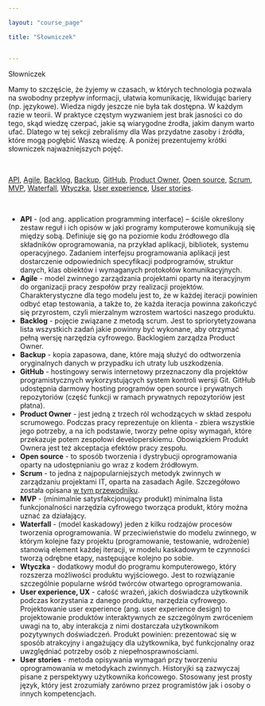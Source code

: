 ```yaml
---

layout: "course_page"

title: "Słowniczek"


---
```



<div class="text-center screen-title">
Słowniczek
</div>

<div class="screen-content">
  <p>Mamy to szczęście, że żyjemy w czasach, w których technologia pozwala na swobodny przepływ informacji, ułatwia komunikację, likwidując bariery (np. językowe). Wiedza nigdy jeszcze nie była tak dostępna. W każdym razie w teorii. W praktyce częstym wyzwaniem jest brak jasności co do tego, skąd wiedzę czerpać, jakie są wiarygodne źrodła, jakim danym warto ufać. Dlatego w tej sekcji zebraliśmy dla Was przydatne zasoby i źródła, które mogą pogłębić Waszą wiedzę. A poniżej prezentujemy krótki słowniczek najważniejszych pojęć.</p> 
 
 &nbsp;
 <p>
<a class="content-link" href="#api">API</a>, 
<a class="content-link" href="#agile">Agile</a>, 
<a class="content-link" href="#backlog">Backlog</a>, 
<a class="content-link" href="#backup">Backup</a>, 
<a class="content-link" href="#github">GitHub</a>, 
<a class="content-link" href="#product_owner">Product Owner</a>,  
<a class="content-link" href="#open_source">Open source</a>, 
<a class="content-link" href="#scrum">Scrum</a>, 
<a class="content-link" href="#mvp">MVP</a>, 
<a class="content-link" href="#waterfall">Waterfall</a>,
<a class="content-link" href="#wtyczka">Wtyczka</a>,
<a class="content-link" href="#user_experience">User experience</a>,
<a class="content-link" href="#user_stories">User stories</a>.
 </p> 
  &nbsp;
  <ul>
  <li class="bullet"><a class="content-link dictionary" name="api"><strong>API</strong></a> - (od ang. application programming interface) –  ściśle określony zestaw reguł i ich opisów w jaki programy komputerowe komunikują się między sobą. Definiuje się go na poziomie kodu źródłowego dla składników oprogramowania, na przykład aplikacji, bibliotek, systemu operacyjnego. Zadaniem interfejsu programowania aplikacji jest dostarczenie odpowiednich specyfikacji podprogramów, struktur danych, klas obiektów i wymaganych protokołów komunikacyjnych.</li>
<li class="bullet"><a class="content-link dictionary" name="agile"><strong>Agile</strong></a> - model zwinnego zarządzania projektami oparty na iteracyjnym do organizacji pracy zespołów przy realizacji projektów. Charakterystyczne dla tego modelu jest to, że w każdej iteracji powinien odbyć etap testowania, a także to, że każda iteracja powinna zakończyć się przyrostem, czyli mierzalnym wzrostem wartości naszego produktu.</li>
<li class="bullet"><a class="content-link dictionary" name="backlog"><strong>Backlog</strong></a> - pojęcie związane z metodą scrum. Jest to spriorytetyzowana lista wszystkich zadań jakie powinny być wykonane, aby otrzymać pełną wersję narzędzia cyfrowego. Backlogiem zarządza Product Owner.</li>
<li class="bullet"><a class="content-link dictionary" name="backup"><strong>Backup</strong></a> - kopia zapasowa, dane, które mają służyć do odtworzenia oryginalnych danych w przypadku ich utraty lub uszkodzenia.</li>
<li class="bullet"><a class="content-link dictionary" name="github"><strong>GitHub</strong></a> - hostingowy serwis internetowy przeznaczony dla projektów programistycznych wykorzystujących system kontroli wersji Git. GitHub udostępnia darmowy hosting programów open source i prywatnych repozytoriów (część funkcji w ramach prywatnych repozytoriów jest płatna).</li>
<li class="bullet"><a class="content-link dictionary" name="product_owner"><strong>Product Owner</strong></a> -  jest jedną z trzech ról wchodzących w skład zespołu scrumowego. Podczas pracy reprezentuje on klienta - zbiera wszystkie jego  potrzeby, a na ich podstawie, tworzy pełne opisy wymagań, które przekazuje potem zespołowi developerskiemu. Obowiązkiem Produkt Ownera jest też akceptacja efektów pracy zespołu.</li>
<li class="bullet"><a class="content-link dictionary" name="open_source"><strong>Open source</strong></a> - to sposób tworzenia i dystrybucji oprogramowania oparty na udostępnianiu go wraz z kodem źródłowym.</li>  
<li class="bullet"><a class="content-link dictionary" name="scrum"><strong>Scrum</strong></a> - to jedna z najpopularniejszych metodyk zwinnych w zarządzaniu projektami IT, oparta na zasadach Agile. Szczegółowo została opisana <a class="content-link" target="_blank" href="https://www.scrumguides.org/docs/scrumguide/v1/scrum-guide-us.pdf">w tym przewodniku</a>.</li>
<li class="bullet"><a class="content-link dictionary" name="mvp"><strong>MVP</strong></a> - (minimalnie satysfakcjonujący produkt) minimalna lista funkcjonalności narzędzia cyfrowego tworząca produkt, który można uznać za działający.</li>  
<li class="bullet"><a class="content-link dictionary" name="waterfall"><strong>Waterfall</strong></a> - (model kaskadowy) jeden z kilku rodzajów procesów tworzenia oprogramowania. W przeciwieństwie do modelu zwinnego, w którym kolejne fazy projektu (programowanie, testowanie, wdrożenie) stanowią element każdej iteracji, w modelu kaskadowym te czynności tworzą odrębne etapy, następujące kolejno po sobie.</li>    
<li class="bullet"><a class="content-link dictionary" name="wtyczka"><strong>Wtyczka</strong></a> -  dodatkowy moduł do programu komputerowego, który rozszerza możliwości produktu wyjściowego. Jest to rozwiązanie szczególnie popularne wśród twórców otwartego oprogramowania.</li>     
<li class="bullet"><a class="content-link dictionary" name="user_experience"><strong>User experience, UX</strong></a> - całość wrażeń, jakich doświadcza użytkownik podczas korzystania z danego produktu, narzędzia cyfrowego. Projektowanie user experience (ang. user experience design) to projektowanie produktów interaktywnych ze szczególnym zwróceniem uwagi na to, aby interakcja z nimi dostarczała użytkownikom pozytywnych doświadczeń. Produkt powinien: prezentować się w sposób atrakcyjny i angażujący dla użytkownika, być funkcjonalny oraz uwzględniać potrzeby osób z niepełnosprawnościami.</li>    
<li class="bullet"><a class="content-link dictionary" name="user_stories"><strong>User stories</strong></a> - metoda opisywania wymagań przy tworzeniu oprogramowania w metodykach zwinnych. Historyjki są zazwyczaj pisane z perspektywy użytkownika końcowego. Stosowany jest prosty język, który jest zrozumiały zarówno przez programistów jak i osoby o innych kompetencjach.</li>     
  </ul> 
</div>
